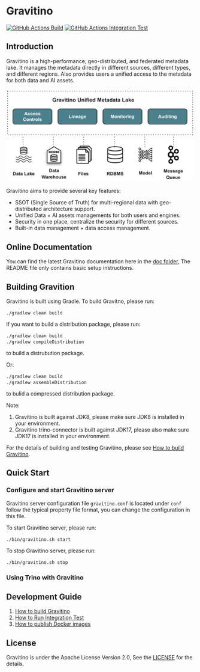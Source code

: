 <!--
  Copyright 2023 Datastrato.
  This software is licensed under the Apache License version 2.
-->

# Gravitino

[![GitHub Actions Build](https://github.com/datastrato/gravitino/actions/workflows/build.yml/badge.svg)](https://github.com/datastrato/gravitino/actions/workflows/build.yml)
[![GitHub Actions Integration Test](https://github.com/datastrato/gravitino/actions/workflows/integration-test.yml/badge.svg)](https://github.com/datastrato/gravitino/actions/workflows/integration-test.yml)

## Introduction

Gravitino is a high-performance, geo-distributed, and federated metadata lake. It manages the metadata directly in different sources, different types, and different regions. Also provides users a unified access to the metadata for both data and AI assets.

![Gravitino Architecture](docs/assets/gravitino-architecture.png)

Gravitino aims to provide several key features:

* SSOT (Single Source of Truth) for multi-regional data with geo-distributed architecture support.
* Unified Data + AI assets managements for both users and engines.
* Security in one place, centralize the security for different sources.
* Built-in data management + data access management.

## Online Documentation

You can find the latest Gravitino documentation here in the [doc folder](docs), The README file only contains basic setup instructions.

## Building Gravition

Gravitino is built using Gradle. To build Gravitno, please run:

```shell
./gradlew clean build
```

If you want to build a distribution package, please run:

```shell
./gradlew clean build
./gradlew compileDistribution
```

to build a distrubution package.

Or:

```shell
./gradlew clean build
./gradlew assembleDistribution
```

to bulid a compressed distribution package.

Note:

1. Gravitino is built against JDK8, please make sure JDK8 is installed in your environment.
2. Gravitino trino-connector is built against JDK17, please also make sure JDK17 is installed in your environment.

For the details of building and testing Gravitino, please see [How to build Gravitino](docs/how-to-build.md).

## Quick Start

### Configure and start Gravitino server

Gravitino server configuration file `gravitino.conf` is located under `conf` follow the typical property file format, you can change the configuration in this file.

To start Gravitino server, please run:

```shell
./bin/gravitino.sh start
```

To stop Gravitino server, please run:

```shell
./bin/gravitino.sh stop
```

### Using Trino with Gravitino



## Development Guide

1. [How to build Gravitino](docs/how-to-build.md)
2. [How to Run Integration Test](docs/integration-test.md)
3. [How to publish Docker images](docs/publish-docker-images.md)

## License
Gravitino is under the Apache License Version 2.0, See the [LICENSE](LICENSE) for the details.